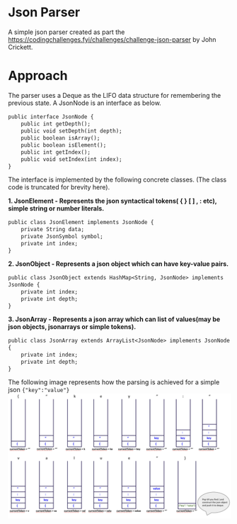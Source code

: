 # Json Parser

A simple json parser created as part the https://codingchallenges.fyi/challenges/challenge-json-parser by John Crickett.

# Approach

The parser uses a Deque<JsonNode> as the LIFO data structure for remembering the previous state. A JsonNode is an interface as below.

```
public interface JsonNode {
    public int getDepth();
    public void setDepth(int depth);
    public boolean isArray();
    public boolean isElement();
    public int getIndex();
    public void setIndex(int index);
}
```

The interface is implemented by the following concrete classes. (The class code is truncated for brevity here).

**1. JsonElement - Represents the json syntactical tokens( {  }  [  ]  ,  : etc), simple string or number literals.**

```
public class JsonElement implements JsonNode {
    private String data;
    private JsonSymbol symbol;
    private int index;
}
```

**2. JsonObject - Represents a json object which can have key-value pairs.**

```
public class JsonObject extends HashMap<String, JsonNode> implements JsonNode {
    private int index;
    private int depth;
}
```

**3. JsonArray - Represents a json array which can list of values(may be json objects, jsonarrays or simple tokens).**
```
public class JsonArray extends ArrayList<JsonNode> implements JsonNode {
    private int index;
    private int depth;
}
```

The following image represents how the parsing is achieved for a simple json ```{"key":"value"}```
![](/images/dryrun.png)


